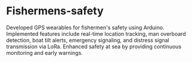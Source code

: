 # Fishermens-safety
Developed GPS wearables for fishermen's safety using Arduino. Implemented features include real-time location tracking, man overboard detection, boat tilt alerts, emergency signaling, and distress signal transmission via LoRa. Enhanced safety at sea by providing continuous monitoring and early warnings.
